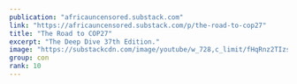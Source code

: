 ```yaml
---
publication: "africauncensored.substack.com"
link: "https://africauncensored.substack.com/p/the-road-to-cop27"
title: "The Road to COP27"
excerpt: "The Deep Dive 37th Edition."
image: "https://substackcdn.com/image/youtube/w_728,c_limit/fHqRnz2TIzs"
group: con
rank: 10
---
```

